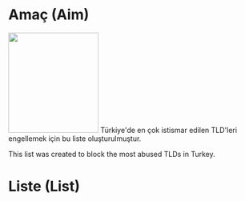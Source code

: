 # Amaç (Aim)
<img src="https://creazilla-store.fra1.digitaloceanspaces.com/cliparts/3153986/internet-clipart-md.png" width="180" height="200"/>
Türkiye'de en çok istismar edilen TLD'leri engellemek için bu liste oluşturulmuştur.

This list was created to block the most abused TLDs in Turkey.

# Liste (List)
